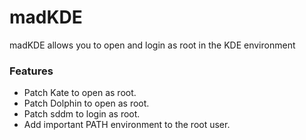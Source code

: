 # madKDE
madKDE allows you to open and login as root in the KDE environment

### Features
- Patch Kate to open as root.
- Patch Dolphin to open as root.
- Patch sddm to login as root.
- Add important PATH environment to the root user.
